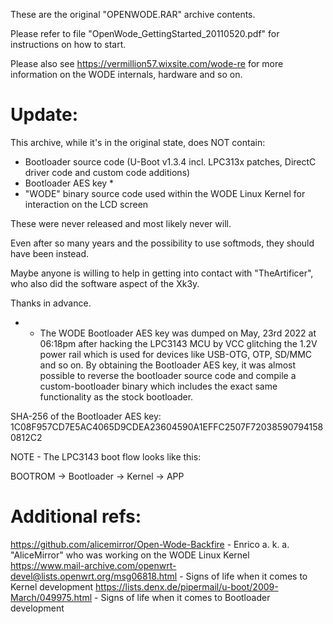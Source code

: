 These are the original "OPENWODE.RAR" archive contents.

Please refer to file "OpenWode_GettingStarted_20110520.pdf" for instructions on how to start.

Please also see https://vermillion57.wixsite.com/wode-re for more information on the WODE internals, hardware and so on.

Update:
=======

This archive, while it's in the original state, does NOT contain:

- Bootloader source code (U-Boot v1.3.4 incl. LPC313x patches, DirectC driver code and custom code additions)
- Bootloader AES key *
- "WODE" binary source code used within the WODE Linux Kernel for interaction on the LCD screen

These were never released and most likely never will.

Even after so many years and the possibility to use softmods, they should have been instead.

Maybe anyone is willing to help in getting into contact with "TheArtificer", who also did the software aspect of the Xk3y.

Thanks in advance.

* - The WODE Bootloader AES key was dumped on May, 23rd 2022 at 06:18pm after
    hacking the LPC3143 MCU by VCC glitching the 1.2V power rail which is used
    for devices like USB-OTG, OTP, SD/MMC and so on. By obtaining the Bootloader
    AES key, it was almost possible to reverse the bootloader source code and
    compile a custom-bootloader binary which includes the exact same functionality
    as the stock bootloader.

SHA-256 of the Bootloader AES key: 1C08F957CD7E5AC4065D9CDEA23604590A1EFFC2507F720385907941580812C2

NOTE - The LPC3143 boot flow looks like this:

BOOTROM -> Bootloader -> Kernel -> APP

Additional refs: 
================

https://github.com/alicemirror/Open-Wode-Backfire - Enrico a. k. a. "AliceMirror" who was working on the WODE Linux Kernel
https://www.mail-archive.com/openwrt-devel@lists.openwrt.org/msg06818.html - Signs of life when it comes to Kernel development
https://lists.denx.de/pipermail/u-boot/2009-March/049975.html - Signs of life when it comes to Bootloader development
